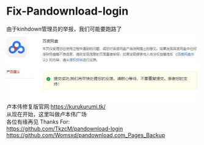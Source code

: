 # Fix-Pandownload-login
由于kinhdown管理员的举报，我们可能要跑路了
![T](https://raw.githubusercontent.com/Admirepowered/cdn/master/img/photo_2020-08-16_21-02-56.jpg)  
卢本伟修复版官网:https://kurukurumi.tk/  
从现在开始，这里叫做卢本伟广场  
各位有缘再见
Thanks For:  
https://github.com/TkzcM/pandownload-login  
https://github.com/Womsxd/pandownload.com_Pages_Backup  

